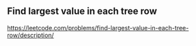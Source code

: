 ## Find largest value in each tree row
https://leetcode.com/problems/find-largest-value-in-each-tree-row/description/
